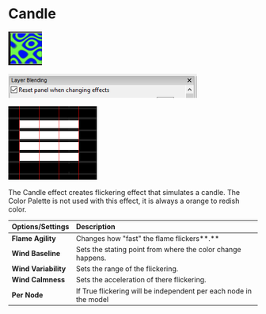 # Candle

![Icon](../../.gitbook/assets/image%20%28761%29.png)

![Sequencer Grid](../../.gitbook/assets/image%20%28240%29.png)

![](../../.gitbook/assets/image%20%28181%29.png)



The Candle effect creates flickering effect that simulates a candle. The Color Palette is not used with this effect, it is always a orange to redish color.

| **Options/Settings** | **Description** |
| :--- | :--- |
| **Flame Agility** | Changes how "fast" the flame flickers**.** |
| **Wind Baseline** | Sets the stating point from where the color change happens. |
| **Wind Variability** | Sets the range of the flickering. |
| **Wind Calmness** | Sets the acceleration of there flickering. |
| **Per Node** | If True flickering will be independent per each node in the model |

